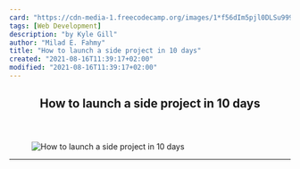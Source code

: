 ```yaml
---
card: "https://cdn-media-1.freecodecamp.org/images/1*f56dIm5pjl0DLSu9996-tA.png"
tags: [Web Development]
description: "by Kyle Gill"
author: "Milad E. Fahmy"
title: "How to launch a side project in 10 days"
created: "2021-08-16T11:39:17+02:00"
modified: "2021-08-16T11:39:17+02:00"
---
```

<div class="site-wrapper">
<main id="site-main" class="site-main outer">
<div class="inner">
<article class="post-full post tag-web-development tag-react tag-front-end-development tag-product-design tag-technology ">
<header class="post-full-header">
<h1 class="post-full-title">How to launch a side project in 10 days</h1>
</header>
<figure class="post-full-image">
<picture>
<source media="(max-width: 700px)" sizes="1px" srcset="data:image/gif;base64,R0lGODlhAQABAIAAAAAAAP///yH5BAEAAAAALAAAAAABAAEAAAIBRAA7 1w">
<source media="(min-width: 701px)" sizes="(max-width: 800px) 400px,
(max-width: 1170px) 700px,
1400px" srcset="https://cdn-media-1.freecodecamp.org/images/1*f56dIm5pjl0DLSu9996-tA.png 300w,
https://cdn-media-1.freecodecamp.org/images/1*f56dIm5pjl0DLSu9996-tA.png 600w,
https://cdn-media-1.freecodecamp.org/images/1*f56dIm5pjl0DLSu9996-tA.png 1000w,
https://cdn-media-1.freecodecamp.org/images/1*f56dIm5pjl0DLSu9996-tA.png 2000w">
<img onerror="this.style.display='none'" src="https://cdn-media-1.freecodecamp.org/images/1*f56dIm5pjl0DLSu9996-tA.png" alt="How to launch a side project in 10 days">
</picture>
</figure>
<section class="post-full-content">
<div class="post-content medium-migrated-article">
</div>
<hr>
</section>
</article>
</div>
</main>
</div>
<!-- Google Tag Manager (noscript) -->
<!-- End Google Tag Manager (noscript) -->
